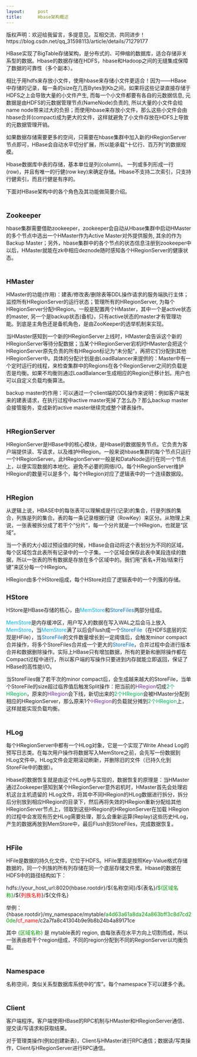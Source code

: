 ```yaml
---
layout:     post
title:      Hbase架构概述
---
```

<div id="article_content" class="article_content clearfix csdn-tracking-statistics" data-pid="blog" data-mod="popu_307" data-dsm="post">
								<div class="article-copyright">
					版权声明：欢迎给我留言，多提意见。互相交流、共同进步！					https://blog.csdn.net/qq_31598113/article/details/71279177				</div>
								            <link rel="stylesheet" href="https://csdnimg.cn/release/phoenix/template/css/ck_htmledit_views-f76675cdea.css">
						<div class="htmledit_views" id="content_views">
                <p><span style="font-size:14px;">HBase实现了BigTable存储架构，是分布式的、可伸缩的数据库，适合存储非关系型的数据。Hbase的数据存储在HDFS，hbase和Hadoop之间的无缝集成保障了数据的可靠性（多个副本）。</span></p><p><span style="font-size:14px;">相比于用hdfs来存放小文件，使用hbase来存储小文件更适合！因为——HBase中存储的记录，每一条的size在几百Bytes到Kb之间，如果将这些记录直接存储于HDFS之上会导致大量的小文件产生, 而每一个小文件都要有各自的元数据信息, 元数据是由HDFS的元数据管理节点(NameNode)负责的, 所以大量的小文件会给name node带来过大的负担；而使用hbase来存放小文件，那么这些小文件会由hbase合并(compact)成为更大的文件，这样就避免了小文件存放在HDFS上导致的元数据管理开销。<br></span></p><p><span style="font-size:14px;">如果数据存储需要更多的空间，只需要在hbase集群中加入新的HRegionServer节点即可，HBase会自动水平切分扩展，所以能承载“十亿行、百万列”的数据规模。</span></p><p><span style="font-size:14px;">Hbase数据库中表的存储，基本单位是列(column)。 一列或多列形成一行(row)，并且有唯一的行健(row key)来确定存储。Hbase不支持二次索引，只支持行健索引，而且行健是有序的。</span></p><p><span style="font-size:14px;">下面对HBase架构中的各个角色及其功能做简要介绍。</span></p><p><span style="font-size:14px;"> </span></p><p><strong><span style="font-size:18px;">Zookeeper</span></strong></p><p><span style="font-size:14px;">hbase集群需要借助zookeeper，zookeeper会自动从Hbase集群中启动HMaster的多个节点中选出一个HMaster作为Active Master对外提供服务, 其余的作为Backup Master；另外，hbase集群中的各个节点的状态信息注册到zookeeper中以后，HMaster就能在zk中相应deznode随时感知各个HRegionServer的健康状态。</span></p><p><strong><span style="font-size:14px;"> </span></strong></p><p><strong><span style="font-size:18px;">HMaster</span></strong></p><p><span style="font-size:14px;"><span style="font-size:14px;">HMaster的功能(作用)：建表/修改表/删除表等DDL操作请求的服务端执行主体；<span style="font-size:14px;">监控所有HRegionServer的运行状态</span></span><span style="font-size:14px;">；<span style="font-size:14px;">管理所有的HRegionServer, 为每个HRegionServer分配HRegion</span>。一般是配置两个HMaster，其中一个是active状态的master, 另一个是backup状态(备机)，只有active状态的master才有管理功能。到底是主角色还是备机角色，是由ZooKeeper的选举机制来实现。</span><br></span></p><p><span style="font-size:14px;">当HMaster感知到一个新的HRegionServer上线时，HMaster会告诉这个新的HRegionServer等待分配数据；当某个HRegionServer宕机时HMaster会把这个HRegionServer原先负责的所有HRegion标记为“未分配”，再把它们分配到其他HRegionServer中。具体的分配计划是由LoadBalancer来提供的：Master中有一个定时运行的线程，来检查集群中的Regions在各个RegionServer之间的负载是否是均衡。如果不均衡则通过LoadBalancer生成相应的Region迁移计划。用户也可以自定义负载均衡算法。</span></p><p><span style="font-size:14px;">backup master的作用：</span><span style="font-size:14px;">可以通过一个client端的DDL操作来说明：例如客户端发来的建表请求，在执行过程中active master死掉了怎么办？那么backup master会接管服务，变成新的active master继续完成整个建表操作。</span></p><p><span style="font-size:14px;"> </span></p><p><strong><span style="font-size:18px;">HRegionServer</span></strong></p><p><span style="font-size:14px;">HRegionServer是HBase中的核心模块，是Hbase的数据服务节点。它负责为客户端提供读、写请求，以及维护HRegion。一般来说hbase集群的每个节点只运行一个HRegionServer。<span style="font-size:14px;">此HRegionServer一般是和DataNode运行在同一个节点上，以便实现数据的本地化、避免不必要的网络I/O。每个</span>HRegionServer维护HRegion的数量可以是多个，每个HRegion对应了逻辑表中的一个连续数据段。</span></p><p><br></p><p><strong><span style="font-size:18px;">HRegion</span></strong></p><p><span style="font-size:14px;">从逻辑上说，HBASE中的每张表可以理解成是行(记录)的集合，行是列族的集合，列族是列的集合。表的每一条记录根据行键（RowKey）来区分。从物理上来说，一张表被拆分成了若干个“<span style="font-size:14px;">分片</span>”，每一个分片就是一个HRegion，也就是“区域”。</span></p><p><span style="font-size:14px;">当一个表的大小超过预设值的时候，HBase会自动将这个表划分为不同的区域，每个区域包含此表所有记录中的一个子集。一个区域会保存此表中某段连续的数据，所以一张表的所有数据是存放在多个区域中的。我们用“表名+开始/结束行键”来区分每一个HRegion。</span></p><p><span style="font-size:14px;">HRegion由多个HStore组成，每个HStore对应了逻辑表中的一个列簇的存储。</span></p><p><strong><span style="font-size:14px;"><img src="https://img-blog.csdn.net/20170508002049436" alt=""><br></span></strong></p><p><strong><span style="font-size:18px;">HStore</span></strong></p><p><span style="font-size:14px;">HStore是HBase存储的核心，由<span style="color:rgb(0,176,240);">MemStore</span>和<span style="color:rgb(0,112,192);">StoreFiles</span>两部分组成。</span></p><p><span style="font-size:14px;"><span style="color:#00B0F0;">MemStore</span>是内存缓冲区，用户写入的数据在写入WAL之后会马上放入<span style="color:#00B0F0;">MemStore</span>，当<span style="color:#00B0F0;">MemStore</span>满了以后会Flush成一个<span style="color:#0070C0;">StoreFile</span>（在HDFS底层的实现是HFile），当<span style="color:#0070C0;">StoreFile</span>的文件数量增长到一定阈值后，会触发minor compact合并操作，将多个StoreFiles合并成一个更大的<span style="color:#0070C0;">StoreFile</span>，合并过程中会进行版本合并和数据删除操作。实际上HBase只有增加数据，所有的更新和删除操作都在Compact过程中进行，所以客户端的写操作只要进到内存就能立即返回，保证了HBase的高性能I/O。</span></p><p><span style="font-size:14px;">当StoreFiles做了若干次的minor compact后，会生成越来越大的StoreFile，当单个StoreFile的size超过临界值后触发Split操作：把当前的<span style="color:rgb(112,48,160);">HRegion</span>切成<span style="color:rgb(0,176,80);">2</span><span style="color:rgb(0,176,80);">个</span><span style="color:rgb(0,176,80);">HRegion</span>，原来的<span style="color:rgb(112,48,160);">HRegion</span>会下线，新切出来的<span style="color:rgb(0,176,80);">2</span><span style="color:rgb(0,176,80);">个</span><span style="color:rgb(0,176,80);">HRegion</span>会被HMaster分配到相应的HRegionServer，那么原来1个<span style="color:rgb(112,48,160);">HRegion</span>的负载就分摊到<span style="color:rgb(0,176,80);">2</span><span style="color:rgb(0,176,80);">个</span><span style="color:rgb(0,176,80);">HRegion</span>上，这样就能实现负载均衡。</span></p><p><strong><span style="font-size:14px;"> </span></strong></p><p><strong><span style="font-size:18px;">HLog</span></strong></p><p><span style="font-size:14px;">每个HRegionServer中都有一个HLog对象，它是一个实现了Write Ahead Log的预写日志类。在每次用户操作将数据写入MemStore之前，会先写一份数据到HLog文件中。</span><span style="font-size:14px;">HLog文件会定期滚动刷新，并删除旧的文件（已持久化到StoreFile中的数据）。</span></p><p><span style="font-size:14px;">Hbase的数据恢复就是由这个HLog参与实现的，数据恢复的原理是：当HMaster通过Zookeeper感知到某个HRegionServer意外宕机时，HMaster首先会处理宕机这台主机遗留的 HLog文件，将其中不同HRegion的HLog数据进行拆分，拆分后分别放到相应HRegion的目录下，然后再将失效的HRegion重新分配给其他HRegionServer节点上，领取到这些HRegion的HRegionServer在加载 HRegion的过程中会发现有历史HLog需要处理，那么会重新运算(Replay)这些历史HLog，产生的数据再放到MemStore中，最后Flush到StoreFiles，完成数据恢复。</span></p><p><span style="font-size:14px;"> </span></p><p><strong><span style="font-size:18px;">HFile</span></strong></p><p><span style="font-size:14px;">HFile是数据的持久化文件，它位于HDFS。HFile里面是按照Key-Value格式存储数据的，同一个列族的所有列存储在同一个底层存储文件里。Hbase的数据在HDFS中的路径结构如下：</span></p><p><span style="font-size:14px;">hdfs://your_host_url:8020{hbase.rootdir}/${名称空间}/${表名}/<span style="color:#009900;">${区域名称}</span>/${<span style="color:#ff0000;">列族名称</span>}/${文件名}</span></p><p><span style="font-size:14px;">举例：<span style="font-size:14px;">{hbase.rootdir}</span>/my_namespace/mytable/<span style="color:#009900;">a4d63a61a8da24a863bff3c8d7cd20de</span>/<span style="color:#ff0000;">cf_name</span>/c2a7fa8c41304b9e9b8b24b4a89171ce</span></p><p><span style="font-size:14px;">其中 <span style="color:#009900;">{区域名称}</span> 是 <span style="font-size:14px;">mytable</span>表的 region, 由每张表在水平方向上切割而成，所以一张表由若干个region组成，不同的region分配到不同的RegionServer以均衡负载。</span></p><p><span style="font-size:14px;"> </span></p><p><strong><span style="font-size:18px;">Namespace</span></strong></p><p><span style="font-size:14px;">名称空间，类似关系型数据库系统中的“库”。每个namespace下可以建多个表。</span></p><p><strong><span style="font-size:14px;"> </span></strong></p><p><strong><span style="font-size:18px;">Client</span></strong></p><p><span style="font-size:14px;">客户端程序。客户端使用HBase的RPC机制与HMaster和HRegionServer通信、提交读/写请求和获取结果。</span></p><p><span style="font-size:14px;">对于管理类操作(例如创建新表)，Client与HMaster进行RPC通信；数据读/写类操作，Client与HRegionServer进行RPC通信。</span></p>            </div>
                </div>